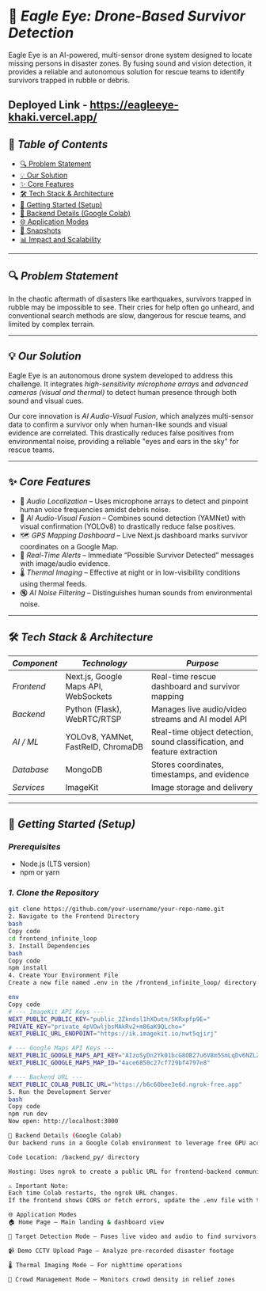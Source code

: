 # 🦅 *Eagle Eye: Drone-Based Survivor Detection*

Eagle Eye is an AI-powered, multi-sensor drone system designed to locate missing persons in disaster zones. By fusing sound and vision detection, it provides a reliable and autonomous solution for rescue teams to identify survivors trapped in rubble or debris.

Deployed Link - https://eagleeye-khaki.vercel.app/
---

## 📌 *Table of Contents*

- [🔍 Problem Statement](#-problem-statement)
- [💡 Our Solution](#-our-solution)
- [✨ Core Features](#-core-features)
- [🛠 Tech Stack & Architecture](#%EF%B8%8F-tech-stack--architecture)
- [🚀 Getting Started (Setup)](#-getting-started-setup)
- [📡 Backend Details (Google Colab)](#-backend-details-google-colab)
- [🌐 Application Modes](#-application-modes)
- [📸 Snapshots](#-snapshots)
- [📊 Impact and Scalability](#-impact-and-scalability)

---

## 🔍 *Problem Statement*

In the chaotic aftermath of disasters like earthquakes, survivors trapped in rubble may be impossible to see. Their cries for help often go unheard, and conventional search methods are slow, dangerous for rescue teams, and limited by complex terrain.

---

## 💡 *Our Solution*

Eagle Eye is an autonomous drone system developed to address this challenge. It integrates *high-sensitivity microphone arrays* and *advanced cameras (visual and thermal)* to detect human presence through both sound and visual cues.

Our core innovation is *AI Audio-Visual Fusion*, which analyzes multi-sensor data to confirm a survivor only when human-like sounds and visual evidence are correlated. This drastically reduces false positives from environmental noise, providing a reliable "eyes and ears in the sky" for rescue teams.

---

## ✨ *Core Features*

- 🎤 *Audio Localization* – Uses microphone arrays to detect and pinpoint human voice frequencies amidst debris noise.  
- 🤖 *AI Audio-Visual Fusion* – Combines sound detection (YAMNet) with visual confirmation (YOLOv8) to drastically reduce false positives.  
- 🗺 *GPS Mapping Dashboard* – Live Next.js dashboard marks survivor coordinates on a Google Map.  
- 🚨 *Real-Time Alerts* – Immediate “Possible Survivor Detected” messages with image/audio evidence.  
- 🌡 *Thermal Imaging* – Effective at night or in low-visibility conditions using thermal feeds.  
- 🔇 *AI Noise Filtering* – Distinguishes human sounds from environmental noise.  

---

## 🛠 *Tech Stack & Architecture*

| *Component* | *Technology* | *Purpose* |
|----------------|----------------|-------------|
| *Frontend* | Next.js, Google Maps API, WebSockets | Real-time rescue dashboard and survivor mapping |
| *Backend* | Python (Flask), WebRTC/RTSP | Manages live audio/video streams and AI model API |
| *AI / ML* | YOLOv8, YAMNet, FastReID, ChromaDB | Real-time object detection, sound classification, and feature extraction |
| *Database* | MongoDB | Stores coordinates, timestamps, and evidence |
| *Services* | ImageKit | Image storage and delivery |

---

## 🚀 *Getting Started (Setup)*

### *Prerequisites*
- Node.js (LTS version)
- npm or yarn

### *1. Clone the Repository*
```bash
git clone https://github.com/your-username/your-repo-name.git
2. Navigate to the Frontend Directory
bash
Copy code
cd frontend_infinite_loop
3. Install Dependencies
bash
Copy code
npm install
4. Create Your Environment File
Create a new file named .env in the /frontend_infinite_loop/ directory and add the following:

env
Copy code
# --- ImageKit API Keys ---
NEXT_PUBLIC_PUBLIC_KEY="public_2Zkndsl1hXOutn/SKRxpfp9E="
PRIVATE_KEY="private_4pVOwljbsMAkRv2+m86aK9QLcho="
NEXT_PUBLIC_URL_ENDPOINT="https://ik.imagekit.io/nwt5qjirj"

# --- Google Maps API Keys ---
NEXT_PUBLIC_GOOGLE_MAPS_API_KEY="AIzoSyDn2Yk01bcG8OB27u6V8m5SmLqDv6NZLZI"
NEXT_PUBLIC_GOOGLE_MAPS_MAP_ID="4ace6850c27cf729bf4797e8"

# --- Backend URL ---
NEXT_PUBLIC_COLAB_PUBLIC_URL="https://b6c60bee3e6d.ngrok-free.app"
5. Run the Development Server
bash
Copy code
npm run dev
Now open: http://localhost:3000

📡 Backend Details (Google Colab)
Our backend runs in a Google Colab environment to leverage free GPU access.

Code Location: /backend_py/ directory

Hosting: Uses ngrok to create a public URL for frontend-backend communication

⚠ Important Note:
Each time Colab restarts, the ngrok URL changes.
If the frontend shows CORS or fetch errors, update the .env file with the new URL.

🌐 Application Modes
🏠 Home Page – Main landing & dashboard view

🎯 Target Detection Mode – Fuses live video and audio to find survivors

📹 Demo CCTV Upload Page – Analyze pre-recorded disaster footage

🌡 Thermal Imaging Mode – For nighttime operations

👥 Crowd Management Mode – Monitors crowd density in relief zones